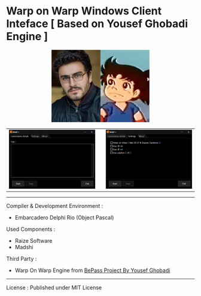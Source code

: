 # Warp on Warp Windows Client Inteface [ Based on Yousef Ghobadi Engine ]


<div align='center'>
   <img src="https://github.com/NIKJOO/WarpOnWarp-Windows-Client/blob/main/Pic/images.jpg" alt="logo header"><br/>
</div>


<table>
    <tr>
        <td><img src="https://github.com/NIKJOO/WarpOnWarp-Windows-Client/blob/main/Pic/1.jpg" /></td>
        <td></td>
        <td><img src="https://github.com/NIKJOO/WarpOnWarp-Windows-Client/blob/main/Pic/2.jpg" /></td>
    </tr>
</table>

 ______

Compiler & Development Environment : 
  - Embarcadero Delphi Rio (Object Pascal)

 Used Components : 
   - Raize Software
   - Madshi

Third Party :
  - Warp On Warp Engine from <a href="https://github.com/bepass-org/warp-plus">BePass Project By Yousef Ghobadi</a>

 ______

License : Published under MIT License




        